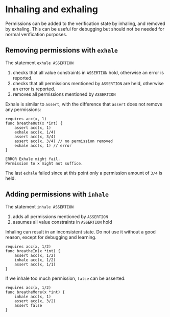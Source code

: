 # Inhaling and exhaling

Permissions can be added to the verification state by inhaling, and removed by exhaling.
This can be useful for debugging but should not be needed for normal verification purposes.

## Removing permissions with `exhale`
The statement `exhale ASSERTION`
1. checks that all value constraints in `ASSERTION` hold, otherwise an error is reported.
2. checks that all permissions mentioned by `ASSERTION` are held, otherwise an error is reported.
3. removes all permissions mentioned by `ASSERTION`

Exhale is similar to `assert`, with the difference that `assert` does not remove any permissions:
``` gobra
requires acc(x, 1)
func breatheOut(x *int) {
	assert acc(x, 1)
	exhale acc(x, 1/4)
	assert acc(x, 3/4)
	assert acc(x, 3/4) // no permission removed
	exhale acc(x, 1) // error
}
```
``` text
ERROR Exhale might fail. 
Permission to x might not suffice.
```
The last `exhale` failed since at this point only a permission amount of `3/4` is held.

## Adding permissions with `inhale`
The statement `inhale ASSERTION`
1. adds all permissions mentioned by `ASSERTION`
2. assumes all value constraints in `ASSERTION` hold

<div class="warning">
Inhaling can result in an inconsistent state.
Do not use it without a good reason, except for debugging and learning.
</div>

``` gobra
requires acc(x, 1/2)
func breatheIn(x *int) {
	assert acc(x, 1/2)
	inhale acc(x, 1/2)
	assert acc(x, 1/1)
}
```

If we inhale too much permission, `false` can be asserted:
``` gobra
requires acc(x, 1/2)
func breatheMore(x *int) {
	inhale acc(x, 1)
	assert acc(x, 3/2)
	assert false
}
```

<!-- we did postpone introducing `assume` -->
<!--
Inhale is similar to `assume`, with the difference that `assume` does not add any permissions.
Assuming permission is held in a state where it is not yields a contradiction:
``` gobra
func contradiction(x *int) {
	assert acc(x, 0)
	assume acc(x, 1/2)
	assert false
}
```
-->

<!-- ## References -->
<!-- [Viper Tutorial](https://viper.ethz.ch/tutorial/#inhale-and-exhale) -->

